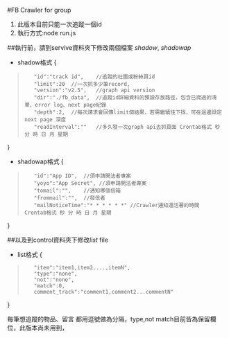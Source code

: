 #FB Crawler for group
1. 此版本目前只能一次追蹤一個id
2. 執行方式:node run.js

##執行前，請到servive資料夾下修改兩個檔案 *shadow*, *shadowap*

- shadow格式
{
>        "id":"track id",    //追蹤的社團或粉絲頁id
>        "limit":20  //一次抓多少筆record,
>        "version":"v2.5",   //graph api version
>        "dir":"./fb_data",  //追蹤id詳細資料的預設存放路徑，包含已爬過的清單、error log、next page紀錄
>        "depth":2,  //每次請求會回傳limit個結果，若需繼續往下找，可在這邊設定next page 深度
>        "readInterval":""   //多久發一次graph api去抓頁面 Crontab格式 秒 分 時 日 月 星期
}

- shadowap格式
{
>        "id":"App ID",  //須申請開法者專案
>        "yoyo":"App Secret", //須申請開法者專案
>        "tomail":"",    //通知哪個信箱
>        "frommail":"",  //發信者
>        "mailNoticeTime":"* * * * * *" //Crawler通知還活著的時間  Crontab格式 秒 分 時 日 月 星期
}

##以及到control資料夾下修改*list* file

- list格式
{
>        "item":"item1,item2....,itemN",
>        "type":"none",
>        "not":"none",
>        "match":0,
>        comment_track":"comment1,comment2...commentN"
}

每筆想追蹤的物品、留言 都用逗號做為分隔，type,not match目前皆為保留欄位，此版本尚未用到，
